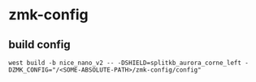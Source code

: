 # zmk-config

## build config

`west build -b nice_nano_v2 -- -DSHIELD=splitkb_aurora_corne_left -DZMK_CONFIG="/<SOME-ABSOLUTE-PATH>/zmk-config/config"`
